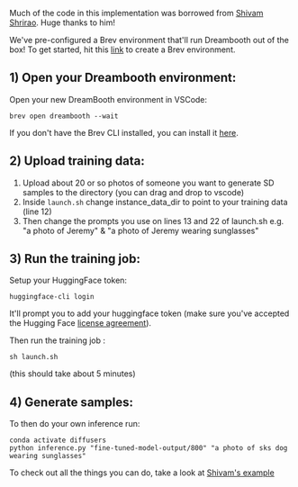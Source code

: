 Much of the code in this implementation was borrowed from [Shivam Shrirao](https://github.com/ShivamShrirao). Huge thanks to him! 

We've pre-configured a Brev environment that'll run Dreambooth out of the box! To get started, hit this [link](https://console.brev.dev/environment/new?setupRepo=https://github.com/brevdev/dreambooth&repo=https://github.com/brevdev/dreambooth&setupPath=.brev/setup.sh&instance=g5.2xlarge) to create a Brev environment. 

## 1) Open your Dreambooth environment:
Open your new DreamBooth environment in VSCode:
```
brev open dreambooth --wait
```
If you don't have the Brev CLI installed, you can install it [here](https://brev.dev/docs/how-to/install-cli).
## 2) Upload training data:
1) Upload about 20 or so photos of someone you want to generate SD samples to the directory (you can drag and drop to vscode)
2) Inside ```launch.sh``` change instance_data_dir to point to your training data (line 12)
3) Then change the prompts you use on lines 13 and 22 of launch.sh e.g. "a photo of Jeremy" & "a photo of Jeremy wearing sunglasses"

## 3) Run the training job:
Setup your HuggingFace token:
```
huggingface-cli login
```
It'll prompt you to add your huggingface token (make sure you've accepted the Hugging Face [license agreement](https://huggingface.co/CompVis/stable-diffusion-v1-4)).

Then run the training job :
```
sh launch.sh
```
(this should take about 5 minutes)
## 4) Generate samples:
To then do your own inference run:
```
conda activate diffusers
python inference.py "fine-tuned-model-output/800" "a photo of sks dog wearing sunglasses"
```

To check out all the things you can do, take a look at [Shivam's example](https://github.com/ShivamShrirao/diffusers/tree/main/examples/dreambooth)
